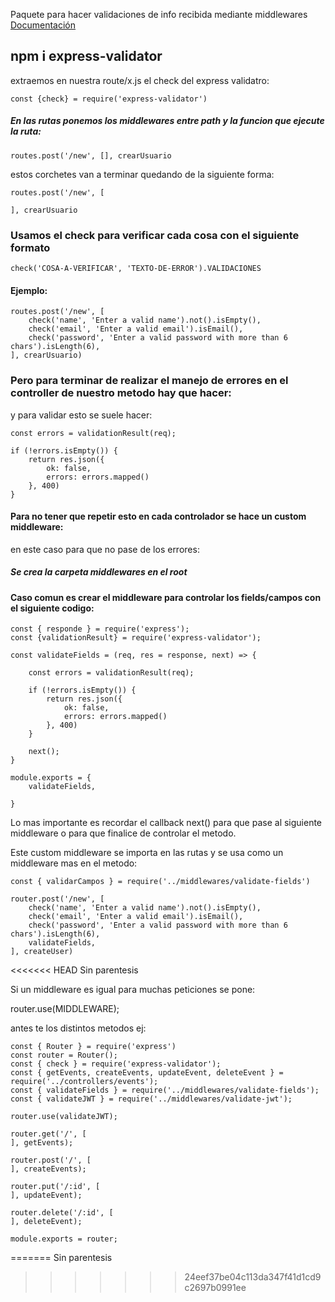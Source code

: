 Paquete para hacer validaciones de info recibida mediante middlewares
[Documentación](https://express-validator.github.io/docs/)

## npm i express-validator

extraemos en nuestra route/x.js el check del express validatro:

`const {check} = require('express-validator')`

##### En las rutas ponemos los middlewares entre path y la funcion que ejecute la ruta:

`routes.post('/new', [], crearUsuario`

estos corchetes van a terminar quedando  de la siguiente forma:

```
routes.post('/new', [

], crearUsuario
```

### Usamos el check para verificar cada cosa con el siguiente formato

`check('COSA-A-VERIFICAR', 'TEXTO-DE-ERROR').VALIDACIONES`

#### Ejemplo:

```
routes.post('/new', [
    check('name', 'Enter a valid name').not().isEmpty(),
    check('email', 'Enter a valid email').isEmail(),
    check('password', 'Enter a valid password with more than 6 chars').isLength(6),
], crearUsuario)
```

### Pero para terminar de realizar el manejo de errores en el controller de nuestro metodo hay que hacer:

y para validar esto se suele hacer:

`const errors = validationResult(req);`

```
if (!errors.isEmpty()) {
    return res.json({
        ok: false,
        errors: errors.mapped()
    }, 400)
}
```

#### Para no tener que repetir esto en cada controlador se hace un custom middleware:

en este caso para que no pase de los errores:

##### Se crea la carpeta middlewares en el root

#### Caso comun es crear el middleware para controlar los fields/campos con el siguiente codigo:

```
const { responde } = require('express');
const {validationResult} = require('express-validator');

const validateFields = (req, res = response, next) => {

    const errors = validationResult(req);

    if (!errors.isEmpty()) {
        return res.json({
            ok: false,
            errors: errors.mapped()
        }, 400)
    }
    
    next();
}

module.exports = {
    validateFields,
    
}
```

Lo mas importante es recordar el callback next() para que pase al siguiente middleware o para que finalice de controlar el metodo.

Este custom middleware se importa en las rutas y se usa como un middleware mas en el metodo:

`const { validarCampos } = require('../middlewares/validate-fields')`

```
router.post('/new', [
    check('name', 'Enter a valid name').not().isEmpty(),
    check('email', 'Enter a valid email').isEmail(),
    check('password', 'Enter a valid password with more than 6 chars').isLength(6),
    validateFields,
], createUser)
```
<<<<<<< HEAD
Sin parentesis

Si un middleware es igual para muchas peticiones se pone:

router.use(MIDDLEWARE);

antes te los distintos metodos ej:

```
const { Router } = require('express')
const router = Router();
const { check } = require('express-validator');
const { getEvents, createEvents, updateEvent, deleteEvent } = require('../controllers/events');
const { validateFields } = require('../middlewares/validate-fields');
const { validateJWT } = require('../middlewares/validate-jwt');

router.use(validateJWT);

router.get('/', [
], getEvents);

router.post('/', [
], createEvents);

router.put('/:id', [
], updateEvent);

router.delete('/:id', [
], deleteEvent);

module.exports = router;
```
=======
Sin parentesis
>>>>>>> 24eef37be04c113da347f41d1cd9c2697b0991ee
